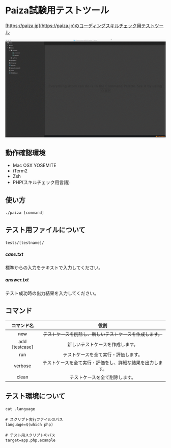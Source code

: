# Paiza試験用テストツール
[https://paiza.jp](https://paiza.jp)のコーディングスキルチェック用テストツール

![paiza](screenshot.gif)

## 動作確認環境
- Mac OSX YOSEMITE
- iTerm2
- Zsh
- PHP(スキルチェック用言語)

## 使い方

```
./paiza [command]
```

## テスト用ファイルについて
```tests/[testname]/ ```

##### case.txt
標準からの入力をテキストで入力してください。

##### answer.txt
テスト成功時の出力結果を入力してください。

## コマンド
コマンド名 | 役割
:-:|:-:
~~new~~ | ~~テストケースを削除し、新しいテストケースを作成します。~~
add [testcase] | 新しいテストケースを作成します。
run | テストケースを全て実行・評価します。
verbose | テストケースを全て実行・評価をし、詳細な結果を出力します。
clean | テストケースを全て削除します。

## テスト環境について
```
cat .language

# スクリプト実行ファイルのパス
language=$(which php)

# テスト用スクリプトのパス
target=app.php.example
```
